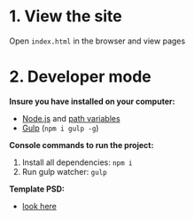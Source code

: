 # 1. View the site
Open `index.html` in the browser and view pages

# 2. Developer mode

__Insure you have installed on your computer:__

* [Node.js](https://nodejs.org/en/download/) and [path variables](http://stackoverflow.com/questions/8278143/node-js-how-to-run-node-command-from-any-path)
* [Gulp](http://gulpjs.com/) (`npm i gulp -g`)

__Console commands to run the project:__

1. Install all dependenсies: `npm i`
2. Run gulp watcher: `gulp`

__Template PSD:__
* [look here](https://www.behance.net/gallery/33742162/WOODER-Free-PSD-Template)